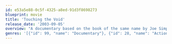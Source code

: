 ```yaml
---
id: e53a5e88-0c5f-4325-a8ed-91d3f8698273
blueprint: movie
title: 'Touching the Void'
release_date: '2003-09-05'
overview: "A documentary based on the book of the same name by Joe Simpson about Simpson's and Simon Yates' disastrous and near-fatal attempt to climb 6,344m Siula Grande in the Cordillera Huayhuash in the Peruvian Andes in 1985."
genres: '[{"id": 99, "name": "Documentary"}, {"id": 28, "name": "Action"}, {"id": 12, "name": "Adventure"}]'
---
```


